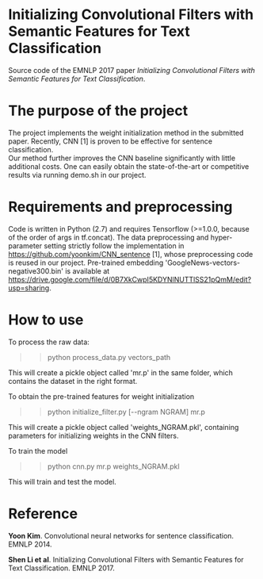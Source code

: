 # Initializing Convolutional Filters with Semantic Features for Text Classification
Source code of the EMNLP 2017 paper *Initializing Convolutional Filters with Semantic Features for Text Classification*.


# The purpose of the project
The project implements the weight initialization method in the submitted paper.
Recently, CNN [1] is proven to be effective for sentence classification.  
Our method further improves the CNN baseline significantly with little additional costs.
One can easily obtain the state-of-the-art or competitive results via running demo.sh in our project. 


# Requirements and preprocessing
Code is written in Python (2.7) and requires Tensorflow (>=1.0.0, because of the order of args in tf.concat).
The data preprocessing and hyper-parameter setting strictly follow the implementation in https://github.com/yoonkim/CNN_sentence [1], whose preprocessing code is reused in our project.
Pre-trained embedding 'GoogleNews-vectors-negative300.bin' is available at https://drive.google.com/file/d/0B7XkCwpI5KDYNlNUTTlSS21pQmM/edit?usp=sharing.


# How to use
To process the raw data:
>> python process_data.py vectors_path

This will create a pickle object called 'mr.p' in the same folder, which contains the dataset in the right format.

To obtain the pre-trained features for weight initialization
>> python initialize_filter.py [--ngram NGRAM] mr.p

This will create a pickle object called 'weights_NGRAM.pkl', containing parameters 
for initializing weights in the CNN filters.

To train the model
>> python cnn.py mr.p weights_NGRAM.pkl

This will train and test the model.


# Reference
**Yoon Kim**. Convolutional neural networks for sentence classification. EMNLP 2014.

**Shen Li et al**. Initializing Convolutional Filters with Semantic Features for Text Classification. EMNLP 2017.

